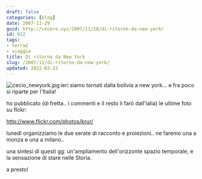 ```yaml
---
draft: false
categories: [blog]
date: 2007-11-29
guid: http://cecere.xyz/2007/11/28/di-ritorno-da-new-york/
id: 612
tags:
- terra2
- viaggio
title: Di ritorno da New York
slug: /2007/11/di-ritorno-da-new-york/
updated: 2022-03-22
---
```


<img src='http://cecere.xyz/wp-content/uploads/sites/3/2007/11/cecio_newyork.jpg' alt='cecio_newyork.jpg' align='left' />ieri siamo tornati dalla bolivia a new york… e fra poco si riparte per l'Italia!
  
ho pubblicato (di fretta.. i commenti e il resto li farò dall'ialia) le ultime foto su flckr:

<http://www.flickr.com/photos/krur/>

lunedì organizziamo le due serate di racconto e proiezioni.. ne faremo una a monza e una a milano..

una sintesi di questi gg: un'ampliamento dell'orizzonte spazio temporale, e la sensazione di stare nelle Storia.

a presto!